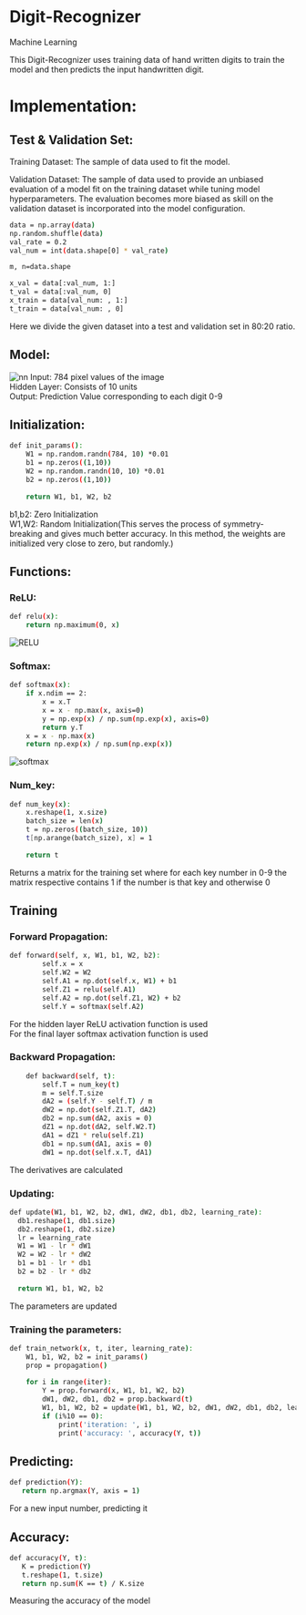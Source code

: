 # Digit-Recognizer
Machine Learning

This Digit-Recognizer uses training data of hand written digits to train the model and then predicts the input handwritten digit.  
# Implementation:
## Test & Validation Set:
Training Dataset: The sample of data used to fit the model.  

Validation Dataset: The sample of data used to provide an unbiased evaluation of a model fit on the training dataset while tuning model hyperparameters. The evaluation becomes more biased as skill on the validation dataset is incorporated into the model configuration.
```bash
data = np.array(data)
np.random.shuffle(data)
val_rate = 0.2
val_num = int(data.shape[0] * val_rate)

m, n=data.shape

x_val = data[:val_num, 1:]
t_val = data[:val_num, 0]
x_train = data[val_num: , 1:]
t_train = data[val_num: , 0]

```
Here we divide the given dataset into a test and validation set in 80:20 ratio.

## Model:

![nn](https://user-images.githubusercontent.com/109758341/187070178-fa383b99-41e5-4c90-8c10-2de23d280eee.png)
Input: 784 pixel values of the image  
Hidden Layer: Consists of 10 units  
Output: Prediction Value corresponding to each digit 0-9  

## Initialization:
```bash
def init_params():
    W1 = np.random.randn(784, 10) *0.01
    b1 = np.zeros((1,10))
    W2 = np.random.randn(10, 10) *0.01
    b2 = np.zeros((1,10))
    
    return W1, b1, W2, b2
```
b1,b2: Zero Initialization  
W1,W2: Random Initialization(This serves the process of symmetry-breaking and gives much better accuracy. In this method, the weights are initialized very close to zero, but randomly.)

## Functions:
### ReLU:
```bash
def relu(x):
    return np.maximum(0, x)
```
![RELU](https://user-images.githubusercontent.com/109758341/187070794-0942d1c3-4d04-405d-858d-a3838fa6a89f.png)
### Softmax:
```bash
def softmax(x):
    if x.ndim == 2:
        x = x.T
        x = x - np.max(x, axis=0)
        y = np.exp(x) / np.sum(np.exp(x), axis=0)
        return y.T 
    x = x - np.max(x) 
    return np.exp(x) / np.sum(np.exp(x))
```
![softmax](https://user-images.githubusercontent.com/109758341/187070938-b4547d0a-29f2-4605-92bd-96d68253f77d.png)
### Num_key:
```bash
def num_key(x):
    x.reshape(1, x.size)
    batch_size = len(x)
    t = np.zeros((batch_size, 10))
    t[np.arange(batch_size), x] = 1
    
    return t    
```
Returns a matrix for the training set where for each key number in 0-9 the matrix respective contains 1 if the number is that key and otherwise 0 
## Training
### Forward Propagation:
```bash
def forward(self, x, W1, b1, W2, b2):
        self.x = x
        self.W2 = W2
        self.A1 = np.dot(self.x, W1) + b1
        self.Z1 = relu(self.A1)
        self.A2 = np.dot(self.Z1, W2) + b2
        self.Y = softmax(self.A2)
```
For the hidden layer ReLU activation function is used  
For the final layer softmax activation function is used
### Backward Propagation:
```bash
    def backward(self, t):
        self.T = num_key(t)
        m = self.T.size
        dA2 = (self.Y - self.T) / m
        dW2 = np.dot(self.Z1.T, dA2)
        db2 = np.sum(dA2, axis = 0)    
        dZ1 = np.dot(dA2, self.W2.T)
        dA1 = dZ1 * relu(self.Z1) 
        db1 = np.sum(dA1, axis = 0) 
        dW1 = np.dot(self.x.T, dA1)
  ```
  The derivatives are calculated
  ### Updating:
  ```bash
  def update(W1, b1, W2, b2, dW1, dW2, db1, db2, learning_rate):
    db1.reshape(1, db1.size)
    db2.reshape(1, db2.size)
    lr = learning_rate
    W1 = W1 - lr * dW1
    W2 = W2 - lr * dW2
    b1 = b1 - lr * db1
    b2 = b2 - lr * db2
    
    return W1, b1, W2, b2
```
The parameters are updated
### Training the parameters:
```bash
def train_network(x, t, iter, learning_rate):
    W1, b1, W2, b2 = init_params()
    prop = propagation()
    
    for i in range(iter):
        Y = prop.forward(x, W1, b1, W2, b2)
        dW1, dW2, db1, db2 = prop.backward(t)
        W1, b1, W2, b2 = update(W1, b1, W2, b2, dW1, dW2, db1, db2, learning_rate)
        if (i%10 == 0):
            print('iteration: ', i)
            print('accuracy: ', accuracy(Y, t))
 ```
 ## Predicting:
 ```bash
 def prediction(Y):
    return np.argmax(Y, axis = 1)
```
For a new input number, predicting it
 ## Accuracy:
 ```bash
 def accuracy(Y, t):
    K = prediction(Y)
    t.reshape(1, t.size)
    return np.sum(K == t) / K.size
```
Measuring the accuracy of the model
